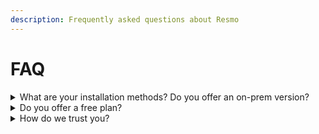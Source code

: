 ```yaml
---
description: Frequently asked questions about Resmo
---
```


# FAQ

<details>

<summary>What are your installation methods? Do you offer an on-prem version?</summary>

We only offer a SaaS-based solution. We run on AWS. We will not provide an on-prem version.&#x20;

</details>

<details>

<summary>Do you offer a free plan?</summary>

Yes! take a look at the details on resmo.com/pricing

</details>

<details>

<summary>How do we trust you?</summary>

You can see our company security best practices on trust.resmo.com.&#x20;

A few key point to keep in mind:

* We do require read-only access to your tools
* We support SSO and 2FA
* We're in the process of getting SOC2 compliant

</details>
